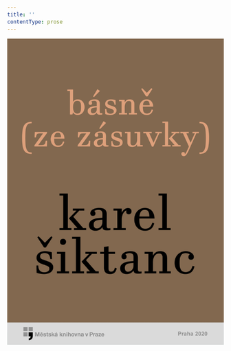 ```yaml
---
title: ''
contentType: prose
---
```


<section>

![Básně ze zásuvky](./resources/obalka.jpg)

</section>
